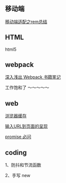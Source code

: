 ## 移动端

[移动端适配之rem总结](./mobile/rem.md)

## HTML

html5 
## webpack

[深入浅出 Webpack 书籍笔记](./webpack/booknote.md)

工作饱和了 ～～～～～

## web

[浏览器缓存](./baseNote/cache.md)

[输入URL到页面的呈现](https://juejin.im/post/6844904021308735502)

[promise 必问](https://juejin.im/post/6844904077537574919#heading-16)

## coding

1、防抖和节流函数

2、手写 new

